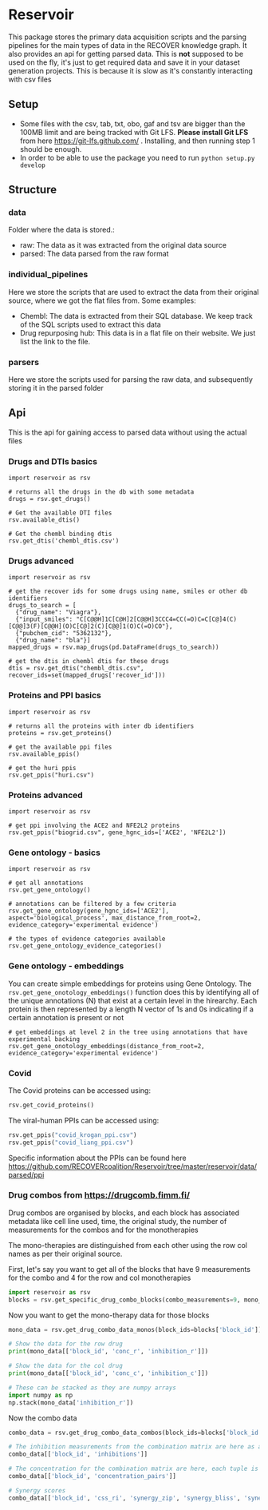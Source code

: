 # Reservoir

This package stores the primary data acquisition scripts and the parsing pipelines for the main types of data in the RECOVER knowledge graph. It also provides an api for getting parsed data. This is **not** supposed to be used on the fly, it's just to get required data and save it in your dataset generation projects. This is because it is slow as it's constantly interacting with csv files

## Setup

-   Some files with the csv, tab, txt, obo, gaf and tsv are bigger than the 100MB limit and are being tracked with Git LFS. **Please install Git LFS** from here https://git-lfs.github.com/ . Installing, and then running step 1 should be enough.
-   In order to be able to use the package you need to run `python setup.py develop`

## Structure

### data

Folder where the data is stored.:

-   raw: The data as it was extracted from the original data source
-   parsed: The data parsed from the raw format

### individual_pipelines

Here we store the scripts that are used to extract the data from their original source,  where we got the flat files from. Some examples:

-   Chembl: The data is extracted from their SQL database. We keep track of the SQL scripts used to extract this data
-   Drug repurposing hub: This data is in a flat file on their website. We just list the link to the file.

### parsers

Here we store the scripts used for parsing the raw data, and subsequently storing it in the parsed folder

## Api

This is the api for gaining access to parsed data without using the actual files

### Drugs and DTIs basics

    import reservoir as rsv

    # returns all the drugs in the db with some metadata
    drugs = rsv.get_drugs()

    # Get the available DTI files
    rsv.available_dtis()

    # Get the chembl binding dtis
    rsv.get_dtis('chembl_dtis.csv')

### Drugs advanced

    import reservoir as rsv

    # get the recover ids for some drugs using name, smiles or other db identifiers
    drugs_to_search = [
      {"drug_name": "Viagra"},
      {"input_smiles": "C[C@@H]1C[C@H]2[C@@H]3CCC4=CC(=O)C=C[C@]4(C)[C@@]3(F)[C@@H](O)C[C@]2(C)[C@@]1(O)C(=O)CO"},
      {"pubchem_cid": "5362132"},
      {"drug_name": "bla"}]
    mapped_drugs = rsv.map_drugs(pd.DataFrame(drugs_to_search))

    # get the dtis in chembl dtis for these drugs
    dtis = rsv.get_dtis("chembl_dtis.csv", recover_ids=set(mapped_drugs['recover_id']))

### Proteins and PPI basics

    import reservoir as rsv

    # returns all the proteins with inter db identifiers
    proteins = rsv.get_proteins()

    # get the available ppi files
    rsv.available_ppis()

    # get the huri ppis
    rsv.get_ppis("huri.csv")

### Proteins advanced

    import reservoir as rsv

    # get ppi involving the ACE2 and NFE2L2 proteins
    rsv.get_ppis("biogrid.csv", gene_hgnc_ids=['ACE2', 'NFE2L2'])

### Gene ontology - basics

    import reservoir as rsv

    # get all annotations
    rsv.get_gene_ontology()

    # annotations can be filtered by a few criteria
    rsv.get_gene_ontology(gene_hgnc_ids=['ACE2'], aspect='biological_process', max_distance_from_root=2, evidence_category='experimental evidence')

    # the types of evidence categories available
    rsv.get_gene_ontology_evidence_categories()

### Gene ontology - embeddings

You can create simple embeddings for proteins using Gene Ontology. The `rsv.get_gene_onotology_embeddings()` function does this by
identifying all of the unique annotations (N) that exist at a certain level in the hirearchy. Each protein is then represented by a length N vector of 1s and 0s indicating if a certain annotation is present or not

    # get embeddings at level 2 in the tree using annotations that have experimental backing
    rsv.get_gene_onotology_embeddings(distance_from_root=2, evidence_category='experimental evidence')

### Covid
The Covid proteins can be accessed using:
```python
rsv.get_covid_proteins()
```

The viral-human PPIs can be accessed using:
```python
rsv.get_ppis("covid_krogan_ppi.csv")
rsv.get_ppis("covid_liang_ppi.csv")
```
Specific information about the PPIs can be found here https://github.com/RECOVERcoalition/Reservoir/tree/master/reservoir/data/parsed/ppi

### Drug combos from https://drugcomb.fimm.fi/
Drug combos are organised by blocks, and each block has associated metadata like cell line used, time, the original study, the number of measurements for the combos and for the monotherapies

The mono-therapies are distinguished from each other using the row col names as per their original source.

First, let's say you want to get all of the blocks that have 9 measurements for the combo and 4 for the row and col monotherapies
```python
import reservoir as rsv
blocks = rsv.get_specific_drug_combo_blocks(combo_measurements=9, mono_row_measurements=4, mono_col_measurements=4)
```

Now you want to get the mono-therapy data for those blocks
```python
mono_data = rsv.get_drug_combo_data_monos(block_ids=blocks['block_id'])

# Show the data for the row drug
print(mono_data[['block_id', 'conc_r', 'inhibition_r']])

# Show the data for the col drug
print(mono_data[['block_id', 'conc_c', 'inhibition_c']])

# These can be stacked as they are numpy arrays
import numpy as np
np.stack(mono_data['inhibition_r'])
```

Now the combo data
```python
combo_data = rsv.get_drug_combo_data_combos(block_ids=blocks['block_id'])

# The inhibition measurements from the combination matrix are here as a list
combo_data[['block_id', 'inhibitions']]

# The concentration for the combination matrix are here, each tuple is  (row drug, column drug). They map by index to the inhibitions
combo_data[['block_id', 'concentration_pairs']]

# Synergy scores
combo_data[['block_id', 'css_ri', 'synergy_zip', 'synergy_bliss', 'synergy_loewe', 'synergy_hsa', 'S']]
```
